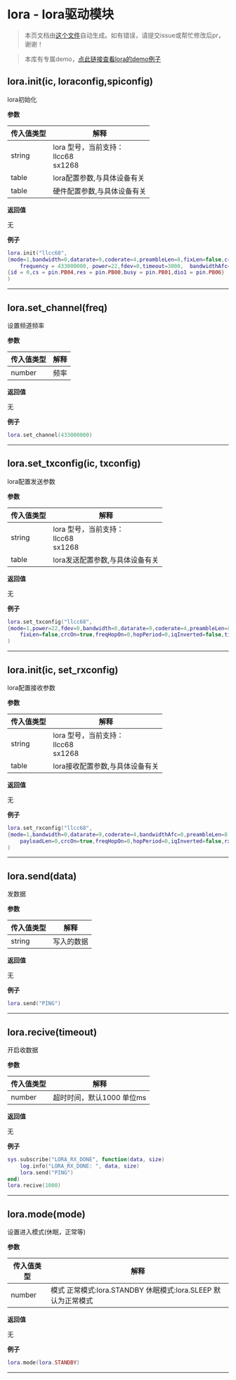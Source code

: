 # lora - lora驱动模块

> 本页文档由[这个文件](https://gitee.com/openLuat/LuatOS/tree/master/luat/../components/lora/luat_lib_lora.c)自动生成。如有错误，请提交issue或帮忙修改后pr，谢谢！

> 本库有专属demo，[点此链接查看lora的demo例子](https://gitee.com/openLuat/LuatOS/tree/master/demo/lora)

## lora.init(ic, loraconfig,spiconfig)

lora初始化

**参数**

|传入值类型|解释|
|-|-|
|string|lora 型号，当前支持：<br>llcc68<br>sx1268|
|table|lora配置参数,与具体设备有关|
|table|硬件配置参数,与具体设备有关|

**返回值**

无

**例子**

```lua
lora.init("llcc68",
{mode=1,bandwidth=0,datarate=9,coderate=4,preambleLen=8,fixLen=false,crcOn=true,freqHopOn=0,hopPeriod=0,iqInverted=false,
    frequency = 433000000, power=22,fdev=0,timeout=3000,  bandwidthAfc=0,symbTimeout=0,payloadLen=0,rxContinuous=false},
{id = 0,cs = pin.PB04,res = pin.PB00,busy = pin.PB01,dio1 = pin.PB06}
)

```

---

## lora.set_channel(freq)

设置频道频率

**参数**

|传入值类型|解释|
|-|-|
|number|频率|

**返回值**

无

**例子**

```lua
lora.set_channel(433000000)

```

---

## lora.set_txconfig(ic, txconfig)

lora配置发送参数

**参数**

|传入值类型|解释|
|-|-|
|string|lora 型号，当前支持：<br>llcc68<br>sx1268|
|table|lora发送配置参数,与具体设备有关|

**返回值**

无

**例子**

```lua
lora.set_txconfig("llcc68",
{mode=1,power=22,fdev=0,bandwidth=0,datarate=9,coderate=4,preambleLen=8,
    fixLen=false,crcOn=true,freqHopOn=0,hopPeriod=0,iqInverted=false,timeout=3000}
)

```

---

## lora.init(ic, set_rxconfig)

lora配置接收参数

**参数**

|传入值类型|解释|
|-|-|
|string|lora 型号，当前支持：<br>llcc68<br>sx1268|
|table|lora接收配置参数,与具体设备有关|

**返回值**

无

**例子**

```lua
lora.set_rxconfig("llcc68",
{mode=1,bandwidth=0,datarate=9,coderate=4,bandwidthAfc=0,preambleLen=8,symbTimeout=0,fixLen=false,
    payloadLen=0,crcOn=true,freqHopOn=0,hopPeriod=0,iqInverted=false,rxContinuous=false}
)

```

---

## lora.send(data)

发数据

**参数**

|传入值类型|解释|
|-|-|
|string|写入的数据|

**返回值**

无

**例子**

```lua
lora.send("PING")

```

---

## lora.recive(timeout)

开启收数据

**参数**

|传入值类型|解释|
|-|-|
|number|超时时间，默认1000 单位ms|

**返回值**

无

**例子**

```lua
sys.subscribe("LORA_RX_DONE", function(data, size)
    log.info("LORA_RX_DONE: ", data, size)
    lora.send("PING")
end)
lora.recive(1000)

```

---

## lora.mode(mode)

设置进入模式(休眠，正常等)

**参数**

|传入值类型|解释|
|-|-|
|number|模式 正常模式:lora.STANDBY 休眠模式:lora.SLEEP 默认为正常模式|

**返回值**

无

**例子**

```lua
lora.mode(lora.STANDBY)

```

---

